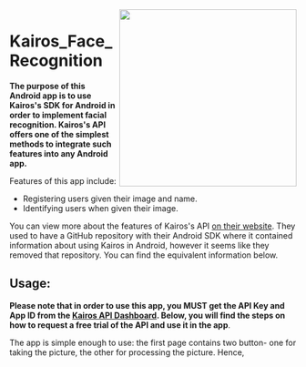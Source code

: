 <img align="right" src="https://github.com/ishaanjav/Kairos_Face_Recognition/blob/master/Identification.gif" width="311">

# Kairos_Face_Recognition
**The purpose of this Android app is to use Kairos's SDK for Android in order to implement facial recognition. Kairos's API offers one of the simplest methods to integrate such features into any Android app.** 

Features of this app include: 
- Registering users given their image and name.
- Identifying users when given their image.

You can view more about the features of Kairos's API [on their website](https://www.kairos.com/features). They used to have a GitHub repository with their Android SDK where it contained information about using Kairos in Android, however it seems like they removed that repository. You can find the equivalent information below.

## Usage:
**Please note that in order to use this app, you MUST get the API Key and App ID from the [Kairos API Dashboard](https://developer.kairos.com/admin). Below, you will find the steps on how to request a free trial of the API and use it in the app**.

The app is simple enough to use: the first page contains two button- one for taking the picture, the other for processing the picture. Hence, 

